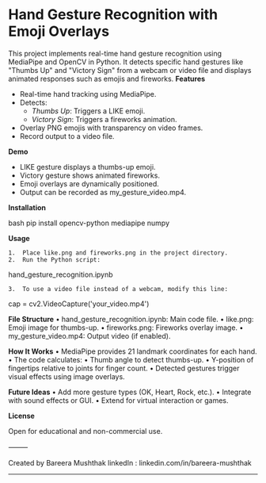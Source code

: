 # Hand Gesture Recognition with Emoji Overlays

This project implements real-time hand gesture recognition using MediaPipe and OpenCV in Python. It detects specific hand gestures like "Thumbs Up" and "Victory Sign" from a webcam or video file and displays animated responses such as emojis and fireworks.
**Features**

- Real-time hand tracking using MediaPipe.
- Detects:
  - *Thumbs Up*: Triggers a LIKE emoji.
  - *Victory Sign*: Triggers a fireworks animation.
- Overlay PNG emojis with transparency on video frames.
- Record output to a video file.

**Demo**

- LIKE gesture displays a thumbs-up emoji.
- Victory gesture shows animated fireworks.
- Emoji overlays are dynamically positioned.
- Output can be recorded as my_gesture_video.mp4.

**Installation**

bash
pip install opencv-python mediapipe numpy

**Usage**

	1.	Place like.png and fireworks.png in the project directory.
	2.	Run the Python script:

hand_gesture_recognition.ipynb


	3.	To use a video file instead of a webcam, modify this line:

cap = cv2.VideoCapture('your_video.mp4')


**File Structure**
	•	hand_gesture_recognition.ipynb: Main code file.
	•	like.png: Emoji image for thumbs-up.
	•	fireworks.png: Fireworks overlay image.
	•	my_gesture_video.mp4: Output video (if enabled).

**How It Works**
	•	MediaPipe provides 21 landmark coordinates for each hand.
	•	The code calculates:
	•	Thumb angle to detect thumbs-up.
	•	Y-position of fingertips relative to joints for finger count.
	•	Detected gestures trigger visual effects using image overlays.

**Future Ideas**
	•	Add more gesture types (OK, Heart, Rock, etc.).
	•	Integrate with sound effects or GUI.
	•	Extend for virtual interaction or games.

**License**

Open for educational and non-commercial use.

⸻

Created by Bareera Mushthak
linkedIn : linkedin.com/in/bareera-mushthak


---
